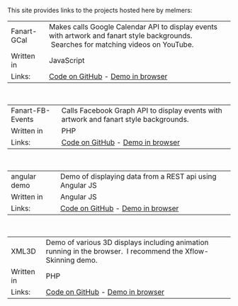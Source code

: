 This site provides links to the projects hosted here by melmers:

<table class="codetbl">
<tbody>
<tr>
<td class="prj-name">Fanart-GCal</td>
<td class="prj-desc">
Makes calls Google Calendar API to display events with
artwork and fanart style backgrounds. &nbsp;Searches for matching
videos on YouTube.
</td>
</tr>
<tr>
<td class="prj-lang">
Written in
</td>
<td>
JavaScript
</td>
</tr>
<tr>
<td class="prj-links">Links:</td>
<td class="prj-link-text" ><a href="https://github.com/melmers/fanart-gcal">Code
on GitHub</a> - <a href="https://melmers.github.io/fanart-gcal/" target="_blank">Demo
in browser</a></td>
</tr>
</tbody>
</table>
<br>
<table class="codetbl">
<tbody>
<tr>
<td class="prj-name">Fanart-FB-Events</td>
<td class="prj-desc">
Calls Facebook Graph API to display events with
artwork and fanart style backgrounds.
</td>
</tr>
<tr>
<td>
Written in
</td>
<td>
PHP
</td>
</tr>
<tr>
<td>Links:</td>
<td><a href="https://github.com/melmers/fanart-fb-events">Code
on GitHub</a> - <a href="http://stonegaterocks.com/test/" target="_blank">Demo
in browser</a></td>
</tr>
</tbody>
</table>
<br>
<table class="codetbl">
<tbody>
<tr>
<td class="prj-name">angular demo</td>
<td class="prj-desc">
Demo of displaying data from a REST api using Angular JS
</td>
</tr>
<tr>
<td>
Written in
</td>
<td>
Angular JS
</td>
</tr>
<tr>
<td>Links:</td>
<td><a href="https://github.com/melmers/fanart-fb-events-ng">Code
on GitHub</a> - <a href="http://stonegaterocks.com/testng/" target="_blank">Demo
in browser</a></td>
</tr>
</tbody>
</table>
<br>
<table class="codetbl">
<tbody>
<tr>
<td class="prj-name">XML3D</td>
<td class="prj-desc">
Demo of various 3D displays including animation running in the browser.
&nbsp;I recommend the Xflow-Skinning demo.
</td>
</tr>
<tr>
<td>
Written in
</td>
<td>
PHP
</td>
</tr>
<tr>
<td>Links:</td>
<td><a href="https://github.com/melmers/xml3d">Code
on GitHub</a> - <a href="http://stonegaterocks.com/xml3d/" target="_blank">Demo
in browser</a></td>
</tr>
</tbody>
</table>




